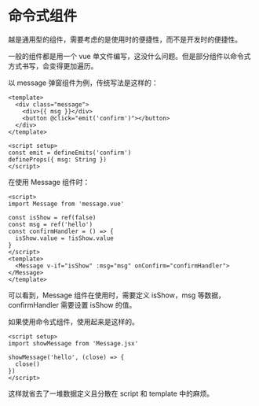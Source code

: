 # 命令式组件

越是通用型的组件，需要考虑的是使用时的便捷性，而不是开发时的便捷性。

一般的组件都是用一个 vue 单文件编写，这没什么问题。但是部分组件以命令式方式书写，会变得更加遍历。

以 message 弹窗组件为例，传统写法是这样的：

```vue
<template>
  <div class="message">
    <div>{{ msg }}</div>
    <button @click="emit('confirm')"></button>
  </div>
</template>

<script setup>
const emit = defineEmits('confirm')
defineProps({ msg: String })
</script>
```

在使用 Message 组件时：

```vue
<script>
import Message from 'message.vue'

const isShow = ref(false)
const msg = ref('hello')
const confirmHandler = () => {
  isShow.value = !isShow.value
}
</script>
<template>
  <Message v-if="isShow" :msg="msg" onConfirm="confirmHandler"></Message>
</template>
```

可以看到，Message 组件在使用时，需要定义 isShow，msg 等数据，confirmHandler 需要设置 isShow 的值。

如果使用命令式组件，使用起来是这样的。

```vue
<script setup>
import showMessage from 'Message.jsx'

showMessage('hello', (close) => {
  close()
})
</script>
```

这样就省去了一堆数据定义且分散在 script 和 template 中的麻烦。
